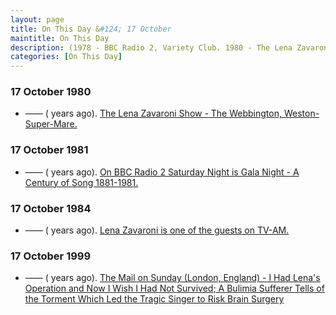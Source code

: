 ```yaml
---
layout: page
title: On This Day &#124; 17 October
maintitle: On This Day
description: (1978 - BBC Radio 2, Variety Club. 1980 - The Lena Zavaroni Show - The Webbington, Weston-Super-Mare. 1981 - BBC Radio 2,  A Century Of Song - The Royal Albert Hall, London, 1984 - TV-am.
categories: [On This Day]
---
```


### 17 October 1980
* —— (<span id="age1"></span> years ago). [The Lena Zavaroni Show - The Webbington, Weston-Super-Mare.](/theatre/the%20webbington/1980/10/17/the-lena-zavaroni-show.html)

### 17 October 1981
* —— (<span id="age2"></span> years ago). [On BBC Radio 2 Saturday Night is Gala Night - A Century of Song 1881-1981.](/bbc%20radio%202/1981/10/17/saturday-night-is-gala-night.html)

### 17 October 1984
* —— (<span id="age3"></span> years ago). [Lena Zavaroni is one of the guests on TV-AM.](/itv/1984/10/17/tv-am.html)

### 17 October 1999
* —— (<span id="age4"></span> years ago). [The Mail on Sunday (London, England) - I Had Lena's Operation and Now I Wish I Had Not Survived; A Bulimia Sufferer Tells of the Torment Which Led the Tragic Singer to Risk Brain Surgery](https://www.questia.com/article/1G1-109708790/i-had-lena-s-operation-and-now-i-wish-i-had-not-survived)

<!-- Script for calculating number of years ago -->
<script>

var dob = '19801017';
var year = Number(dob.substr(0, 4));
var month = Number(dob.substr(4, 2)) - 1;
var day = Number(dob.substr(6, 2));
var today = new Date();
var age1 = today.getFullYear() - year;
if (today.getMonth() < month || (today.getMonth() == month && today.getDate() < day)) {
age1--;
}
document.getElementById("age1").innerHTML=age1;

var dob = '19811017';
var year = Number(dob.substr(0, 4));
var month = Number(dob.substr(4, 2)) - 1;
var day = Number(dob.substr(6, 2));
var today = new Date();
var age2 = today.getFullYear() - year;
if (today.getMonth() < month || (today.getMonth() == month && today.getDate() < day)) {
age2--;
}
document.getElementById("age2").innerHTML=age2;

var dob = '19841017';
var year = Number(dob.substr(0, 4));
var month = Number(dob.substr(4, 2)) - 1;
var day = Number(dob.substr(6, 2));
var today = new Date();
var age3 = today.getFullYear() - year;
if (today.getMonth() < month || (today.getMonth() == month && today.getDate() < day)) {
age3--;
}
document.getElementById("age3").innerHTML=age3;

var dob = '19991017';
var year = Number(dob.substr(0, 4));
var month = Number(dob.substr(4, 2)) - 1;
var day = Number(dob.substr(6, 2));
var today = new Date();
var age4 = today.getFullYear() - year;
if (today.getMonth() < month || (today.getMonth() == month && today.getDate() < day)) {
age4--;
}
document.getElementById("age4").innerHTML=age4;
</script>

